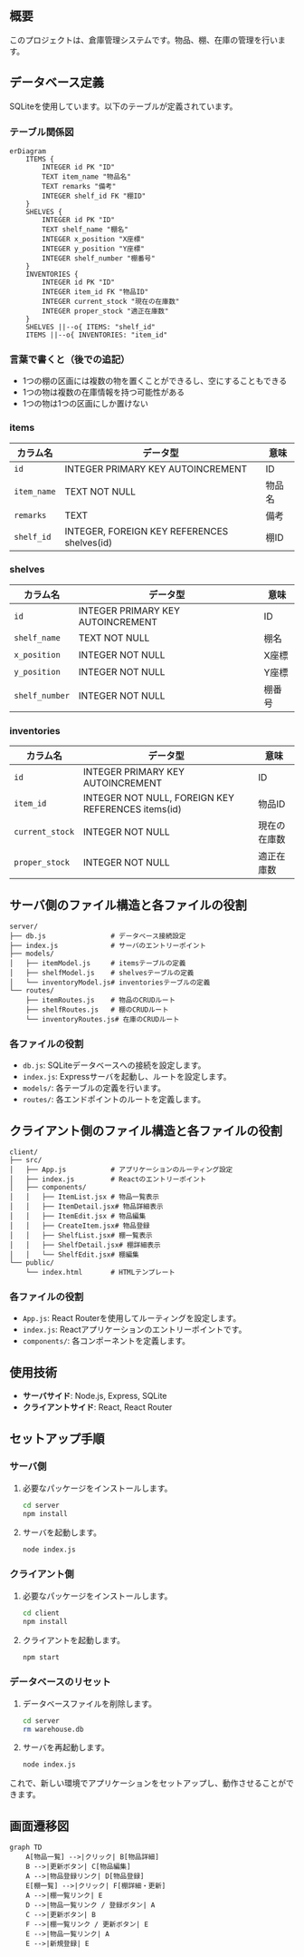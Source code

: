 ## 概要
このプロジェクトは、倉庫管理システムです。物品、棚、在庫の管理を行います。

## データベース定義
SQLiteを使用しています。以下のテーブルが定義されています。

### テーブル関係図
```mermaid
erDiagram
    ITEMS {
        INTEGER id PK "ID"
        TEXT item_name "物品名"
        TEXT remarks "備考"
        INTEGER shelf_id FK "棚ID"
    }
    SHELVES {
        INTEGER id PK "ID"
        TEXT shelf_name "棚名"
        INTEGER x_position "X座標"
        INTEGER y_position "Y座標"
        INTEGER shelf_number "棚番号"
    }
    INVENTORIES {
        INTEGER id PK "ID"
        INTEGER item_id FK "物品ID"
        INTEGER current_stock "現在の在庫数"
        INTEGER proper_stock "適正在庫数"
    }
    SHELVES ||--o{ ITEMS: "shelf_id"
    ITEMS ||--o{ INVENTORIES: "item_id"
```

### 言葉で書くと（後での追記）

- 1つの棚の区画には複数の物を置くことができるし、空にすることもできる
- 1つの物は複数の在庫情報を持つ可能性がある
- 1つの物は1つの区画にしか置けない


### items
| カラム名      | データ型                      | 意味                     |
|---------------|-------------------------------|--------------------------|
| `id`          | INTEGER PRIMARY KEY AUTOINCREMENT | ID                      |
| `item_name`   | TEXT NOT NULL                 | 物品名                   |
| `remarks`     | TEXT                          | 備考                     |
| `shelf_id`    | INTEGER, FOREIGN KEY REFERENCES shelves(id) | 棚ID                    |

### shelves
| カラム名      | データ型                      | 意味                     |
|---------------|-------------------------------|--------------------------|
| `id`          | INTEGER PRIMARY KEY AUTOINCREMENT | ID                      |
| `shelf_name`  | TEXT NOT NULL                 | 棚名                     |
| `x_position`  | INTEGER NOT NULL              | X座標                    |
| `y_position`  | INTEGER NOT NULL              | Y座標                    |
| `shelf_number`| INTEGER NOT NULL              | 棚番号                   |

### inventories
| カラム名      | データ型                      | 意味                     |
|---------------|-------------------------------|--------------------------|
| `id`          | INTEGER PRIMARY KEY AUTOINCREMENT | ID                      |
| `item_id`     | INTEGER NOT NULL, FOREIGN KEY REFERENCES items(id) | 物品ID                   |
| `current_stock`| INTEGER NOT NULL             | 現在の在庫数             |
| `proper_stock`| INTEGER NOT NULL              | 適正在庫数               |

## サーバ側のファイル構造と各ファイルの役割
```
server/
├── db.js                # データベース接続設定
├── index.js             # サーバのエントリーポイント
├── models/
│   ├── itemModel.js     # itemsテーブルの定義
│   ├── shelfModel.js    # shelvesテーブルの定義
│   └── inventoryModel.js# inventoriesテーブルの定義
└── routes/
    ├── itemRoutes.js    # 物品のCRUDルート
    ├── shelfRoutes.js   # 棚のCRUDルート
    └── inventoryRoutes.js# 在庫のCRUDルート
```

### 各ファイルの役割
- `db.js`: SQLiteデータベースへの接続を設定します。
- `index.js`: Expressサーバを起動し、ルートを設定します。
- `models/`: 各テーブルの定義を行います。
- `routes/`: 各エンドポイントのルートを定義します。

## クライアント側のファイル構造と各ファイルの役割
```
client/
├── src/
│   ├── App.js           # アプリケーションのルーティング設定
│   ├── index.js         # Reactのエントリーポイント
│   ├── components/
│   │   ├── ItemList.jsx # 物品一覧表示
│   │   ├── ItemDetail.jsx# 物品詳細表示
│   │   ├── ItemEdit.jsx # 物品編集
│   │   ├── CreateItem.jsx# 物品登録
│   │   ├── ShelfList.jsx# 棚一覧表示
│   │   ├── ShelfDetail.jsx# 棚詳細表示
│   │   └── ShelfEdit.jsx# 棚編集
└── public/
    └── index.html       # HTMLテンプレート
```

### 各ファイルの役割
- `App.js`: React Routerを使用してルーティングを設定します。
- `index.js`: Reactアプリケーションのエントリーポイントです。
- `components/`: 各コンポーネントを定義します。

## 使用技術
- **サーバサイド**: Node.js, Express, SQLite
- **クライアントサイド**: React, React Router

## セットアップ手順
### サーバ側
1. 必要なパッケージをインストールします。
   ```bash
   cd server
   npm install
   ```

2. サーバを起動します。
   ```bash
   node index.js
   ```

### クライアント側
1. 必要なパッケージをインストールします。
   ```bash
   cd client
   npm install
   ```

2. クライアントを起動します。
   ```bash
   npm start
   ```

### データベースのリセット
1. データベースファイルを削除します。
   ```bash
   cd server
   rm warehouse.db
   ```

2. サーバを再起動します。
   ```bash
   node index.js
   ```
これで、新しい環境でアプリケーションをセットアップし、動作させることができます。

## 画面遷移図
```mermaid
graph TD
    A[物品一覧] -->|クリック| B[物品詳細]
    B -->|更新ボタン| C[物品編集]
    A -->|物品登録リンク| D[物品登録]
    E[棚一覧] -->|クリック| F[棚詳細・更新]
    A -->|棚一覧リンク| E
    D -->|物品一覧リンク / 登録ボタン| A
    C -->|更新ボタン| B
    F -->|棚一覧リンク / 更新ボタン| E
    E -->|物品一覧リンク| A
    E -->|新規登録| E
```





